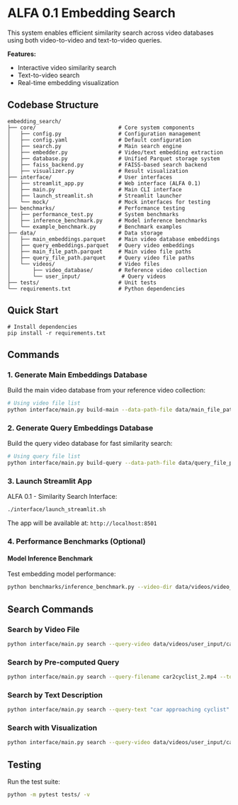 # ALFA 0.1 Embedding Search

This system enables efficient similarity search across video databases using both video-to-video and text-to-video queries.

**Features:**
- Interactive video similarity search
- Text-to-video search
- Real-time embedding visualization

## Codebase Structure

```
embedding_search/
├── core/                          # Core system components
│   ├── config.py                  # Configuration management
│   ├── config.yaml                # Default configuration
│   ├── search.py                  # Main search engine
│   ├── embedder.py                # Video/text embedding extraction
│   ├── database.py                # Unified Parquet storage system
│   ├── faiss_backend.py           # FAISS-based search backend
│   ├── visualizer.py              # Result visualization
├── interface/                     # User interfaces
│   ├── streamlit_app.py           # Web interface (ALFA 0.1)
│   ├── main.py                    # Main CLI interface
│   ├── launch_streamlit.sh        # Streamlit launcher
│   └── mock/                      # Mock interfaces for testing
├── benchmarks/                    # Performance testing
│   ├── performance_test.py        # System benchmarks
│   ├── inference_benchmark.py     # Model inference benchmarks
│   └── example_benchmark.py       # Benchmark examples
├── data/                          # Data storage
│   ├── main_embeddings.parquet    # Main video database embeddings
│   ├── query_embeddings.parquet   # Query video embeddings
│   ├── main_file_path.parquet     # Main video file paths
│   ├── query_file_path.parquet    # Query video file paths
│   └── videos/                    # Video files
│       ├── video_database/        # Reference video collection
│       └── user_input/             # Query videos
├── tests/                         # Unit tests
└── requirements.txt               # Python dependencies
```

## Quick Start
```
# Install dependencies
pip install -r requirements.txt
```

## Commands
### 1. Generate Main Embeddings Database
Build the main video database from your reference video collection:

```bash
# Using video file list
python interface/main.py build-main --data-path-file data/main_file_path.parquet
```
### 2. Generate Query Embeddings Database
Build the query video database for fast similarity search:

```bash
# Using query file list
python interface/main.py build-query --data-path-file data/query_file_path.parquet
```

### 3. Launch Streamlit App
ALFA 0.1 -  Similarity Search Interface:

```bash
./interface/launch_streamlit.sh
```

The app will be available at: `http://localhost:8501`

### 4. Performance Benchmarks (Optional)

#### Model Inference Benchmark
Test embedding model performance:

```bash
python benchmarks/inference_benchmark.py --video-dir data/videos/video_database/ --max-videos 5
```

## Search Commands

### Search by Video File
```bash
python interface/main.py search --query-video data/videos/user_input/car2cyclist_2.mp4 --top-k 5
```

### Search by Pre-computed Query
```bash
python interface/main.py search --query-filename car2cyclist_2.mp4 --top-k 5
```

### Search by Text Description
```bash
python interface/main.py search --query-text "car approaching cyclist" --top-k 5
```

### Search with Visualization
```bash
python interface/main.py search --query-video data/videos/user_input/car2cyclist_2.mp4 --visualize
```

## Testing

Run the test suite:
```bash
python -m pytest tests/ -v
```

